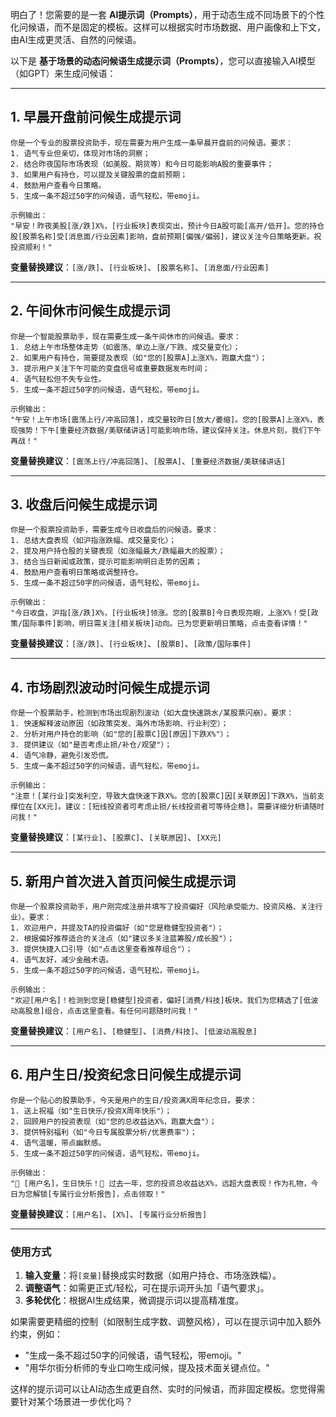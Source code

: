 明白了！您需要的是一套 **AI提示词（Prompts）**，用于动态生成不同场景下的个性化问候语，而不是固定的模板。这样可以根据实时市场数据、用户画像和上下文，由AI生成更灵活、自然的问候语。

以下是 **基于场景的动态问候语生成提示词（Prompts）**，您可以直接输入AI模型（如GPT）来生成问候语：

---

## **1. 早晨开盘前问候生成提示词**

```
你是一个专业的股票投资助手，现在需要为用户生成一条早晨开盘前的问候语。要求：
1. 语气专业但亲切，体现对市场的洞察；
2. 结合昨夜国际市场表现（如美股、期货等）和今日可能影响A股的重要事件；
3. 如果用户有持仓，可以提及关键股票的盘前预期；
4. 鼓励用户查看今日策略。
5. 生成一条不超过50字的问候语，语气轻松，带emoji。

示例输出：
"早安！昨夜美股[涨/跌]X%，[行业板块]表现突出，预计今日A股可能[高开/低开]。您的持仓股[股票名称]受[消息面/行业因素]影响，盘前预期[偏强/偏弱]，建议关注今日策略更新。祝投资顺利！"
```

**变量替换建议**：`[涨/跌]`、`[行业板块]`、`[股票名称]`、`[消息面/行业因素]`

---

## **2. 午间休市问候生成提示词**

```
你是一个智能股票助手，现在需要生成一条午间休市的问候语。要求：
1. 总结上午市场整体走势（如震荡、单边上涨/下跌、成交量变化）；
2. 如果用户有持仓，简要提及表现（如"您的[股票A]上涨X%，跑赢大盘"）；
3. 提示用户关注下午可能的变盘信号或重要数据发布时间；
4. 语气轻松但不失专业性。
5. 生成一条不超过50字的问候语，语气轻松，带emoji。

示例输出：
"午安！上午市场[震荡上行/冲高回落]，成交量较昨日[放大/萎缩]。您的[股票A]上涨X%，表现强势！下午[重要经济数据/美联储讲话]可能影响市场，建议保持关注。休息片刻，我们下午再战！"
```

**变量替换建议**：`[震荡上行/冲高回落]`、`[股票A]`、`[重要经济数据/美联储讲话]`

---

## **3. 收盘后问候生成提示词**

```
你是一个股票投资助手，需要生成今日收盘后的问候语。要求：
1. 总结大盘表现（如沪指涨跌幅、成交量变化）；
2. 提及用户持仓股的关键表现（如涨幅最大/跌幅最大的股票）；
3. 结合当日新闻或政策，提示可能影响明日走势的因素；
4. 鼓励用户查看明日策略或调整持仓。
5. 生成一条不超过50字的问候语，语气轻松，带emoji。

示例输出：
"今日收盘，沪指[涨/跌]X%，[行业板块]领涨。您的[股票B]今日表现亮眼，上涨X%！受[政策/国际事件]影响，明日需关注[相关板块]动向。已为您更新明日策略，点击查看详情！"
```

**变量替换建议**：`[涨/跌]`、`[行业板块]`、`[股票B]`、`[政策/国际事件]`

---

## **4. 市场剧烈波动时问候生成提示词**

```
你是一个股票助手，检测到市场出现剧烈波动（如大盘快速跳水/某股票闪崩）。要求：
1. 快速解释波动原因（如政策突发、海外市场影响、行业利空）；
2. 分析对用户持仓的影响（如"您的[股票C]因[原因]下跌X%"）；
3. 提供建议（如"是否考虑止损/补仓/观望"）；
4. 语气冷静，避免引发恐慌。
5. 生成一条不超过50字的问候语，语气轻松，带emoji。

示例输出：
"注意！[某行业]突发利空，导致大盘快速下跌X%。您的[股票C]因[关联原因]下跌X%，当前支撑位在[XX元]。建议：[短线投资者可考虑止损/长线投资者可等待企稳]。需要详细分析请随时问我！"
```

**变量替换建议**：`[某行业]`、`[股票C]`、`[关联原因]`、`[XX元]`

---

## **5. 新用户首次进入首页问候生成提示词**

```
你是一个股票投资助手，用户刚完成注册并填写了投资偏好（风险承受能力、投资风格、关注行业）。要求：
1. 欢迎用户，并提及TA的投资偏好（如"您是稳健型投资者"）；
2. 根据偏好推荐适合的关注点（如"建议多关注蓝筹股/成长股"）；
3. 提供快捷入口引导（如"点击这里查看推荐组合"）；
4. 语气友好，减少金融术语。
5. 生成一条不超过50字的问候语，语气轻松，带emoji。

示例输出：
"欢迎[用户名]！检测到您是[稳健型]投资者，偏好[消费/科技]板块。我们为您精选了[低波动高股息]组合，点击这里查看。有任何问题随时问我！"
```

**变量替换建议**：`[用户名]`、`[稳健型]`、`[消费/科技]`、`[低波动高股息]`

---

## **6. 用户生日/投资纪念日问候生成提示词**

```
你是一个贴心的股票助手，今天是用户的生日/投资满X周年纪念日。要求：
1. 送上祝福（如"生日快乐/投资X周年快乐"）；
2. 回顾用户的投资表现（如"您的总收益达X%，跑赢大盘"）；
3. 提供特别福利（如"今日专属股票分析/优惠费率"）；
4. 语气温暖，带点幽默感。
5. 生成一条不超过50字的问候语，语气轻松，带emoji。

示例输出：
"🎉 [用户名]，生日快乐！🎂 过去一年，您的投资总收益达X%，远超大盘表现！作为礼物，今日为您解锁[专属行业分析报告]，点击领取！"
```

**变量替换建议**：`[用户名]`、`[X%]`、`[专属行业分析报告]`

---

### **使用方式**

1. **输入变量**：将`[变量]`替换成实时数据（如用户持仓、市场涨跌幅）。
2. **调整语气**：如需更正式/轻松，可在提示词开头加「语气要求」。
3. **多轮优化**：根据AI生成结果，微调提示词以提高精准度。

如果需要更精细的控制（如限制生成字数、调整风格），可以在提示词中加入额外约束，例如：

- "生成一条不超过50字的问候语，语气轻松，带emoji。"
- "用华尔街分析师的专业口吻生成问候，提及技术面关键点位。"

这样的提示词可以让AI动态生成更自然、实时的问候语，而非固定模板。您觉得需要针对某个场景进一步优化吗？

